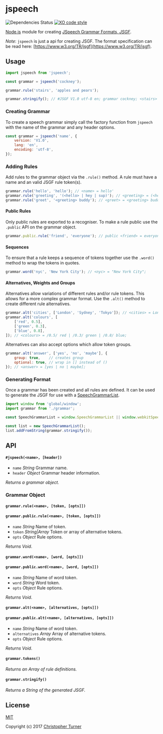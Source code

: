 # jspeech

![Dependencies Status](https://david-dm.org/tur-nr/node-jspeech.svg)
[![XO code style](https://img.shields.io/badge/code_style-XO-5ed9c7.svg)](https://github.com/sindresorhus/xo)

[Node.js](https://nodejs.org) module for creating [JSpeech Grammar Formats, _JSGF_](https://www.w3.org/TR/jsgf).

_Note_: `jspeech` is just a api for creating JSGF. The format specification can be read here: [https://www.w3.org/TR/jsgf](https://www.w3.org/TR/jsgf).

## Usage

```javascript
import jspeech from 'jspeech';

const grammar = jspeech('cockney');

grammar.rule('stairs', 'apples and pears');

grammar.stringify(); // #JSGF V1.0 utf-8 en; grammar cockney; <stairs> = apples and pears;
```

### Creating Grammar

To create a speech grammar simply call the factory function from `jspeech` with the name of the grammar and any header options.

```javascript
const grammar = jspeech('name', {
    version: 'V1.0',
    lang: 'en',
    encoding: 'utf-8',
});
```

### Adding Rules

Add rules to the grammar object via the `.rule()` method. A rule must have a name and an valid JSGF rule token(s).

```javascript
grammar.rule('hello', 'hello'); // <name> = hello'
grammar.rule('greeting', '(<hello> | hey | sup)'); // <greeting> = (<hello> | hey | sup);
grammar.rule('greet', '<greeting> buddy'); // <greet> = <greeting> buddy;
```

#### Public Rules

Only public rules are exported to a recogniser. To make a rule public use the `.public` API on the grammar object.

```javascript
grammar.public.rule('friend', 'everyone'); // public <friend> = everyone;
```

#### Sequences

To ensure that a rule keeps a sequence of tokens together use the `.word()` method to wrap the tokens in quotes.

```javascript
grammar.word('nyc', 'New York City'); // <nyc> = "New York City";
```

#### Alternatives, Weights and Groups

Alternatives allow variations of different rules and/or rule tokens. This allows for a more complex grammar format. Use the `.alt()` method to create different rule alternatives.

```javascript
grammar.alt('cities', ['London', 'Sydney', 'Tokyo']); // <cities> = London | Sydney | Tokyo;
grammar.alt('colours', [
    ['red', 0.5],
    ['green', 0.3],
    ['blue', 0.8],
]); // <colours> = /0.5/ red | /0.3/ green | /0.8/ blue;
```

Alternatives can also accept options which allow token groups.

```javascript
grammar.alt('answer', ['yes', 'no', 'maybe'], {
    group: true,    // creates group
    optional: true, // wrap in [] instead of ()
}); // <answer> = [yes | no | maybe];
```

### Generating Format

Once a grammar has been created and all rules are defined. It can be used to generate the JSGF for use with a [SpeechGrammarList](https://developer.mozilla.org/en-US/docs/Web/API/SpeechGrammarList).

```javascript
import window from 'global/window';
import grammar from './grammar';

const SpeechGrammarList = window.SpeechGrammarList || window.webkitSpeechGrammarList;

const list = new SpeechGrammarList();
list.addFromString(grammar.stringify());
```

## API

#### `#jspeech(<name>, [header])`

- `name` _String_ Grammar name.
- `header` _Object_ Grammar header information.

_Returns a grammar object._

### Grammar Object

#### `grammar.rule(<name>, [token, [opts]])`
#### `grammar.public.rule(<name>, [token, [opts]])`

- `name` _String_ Name of token.
- `token` _String|Array_ Token or array of alternative tokens.
- `opts` _Object_ Rule options.

_Returns Void_.

#### `grammar.word(<name>, [word, [opts]])`
#### `grammar.public.word(<name>, [word, [opts]])`

- `name` _String_ Name of word token.
- `word` _String_ Word token.
- `opts` _Object_ Rule options.

_Returns Void_.

#### `grammar.alt(<name>, [alternatives, [opts]])`
#### `grammar.public.alt(<name>, [alternatives, [opts]])`

- `name` _String_ Name of word token.
- `alternatives` _Array_ Array of alternative tokens.
- `opts` _Object_ Rule options.

_Returns Void_.

#### `grammar.tokens()`

_Returns an Array of rule definitions._

#### `grammar.stringify()`

_Returns a String of the generated JSGF._

## License

[MIT](LICENSE)

Copyright (c) 2017 [Christopher Turner](https://github.com/tur-nr)
